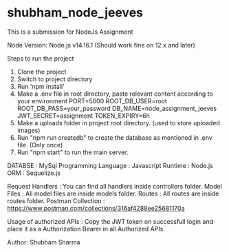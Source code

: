 # shubham_node_jeeves

This is a submission for NodeJs Assignment

Node Version: Node.js v14.16.1 (Should work fine on 12.x and later)

Steps to run the project
  1. Clone the project
  2. Switch to project directory
  3. Run 'npm install'
  4. Make a .env file in root directory, paste relevant content according to your environment
      PORT=5000
      ROOT_DB_USER=root
      ROOT_DB_PASS=your_password
      DB_NAME=node_assignment_jeeves
      JWT_SECRET=assignment
      TOKEN_EXPIRY=6h
  5. Make a uploads folder in project root directory. (used to store uploaded images)
  6. Run "npm run createdb" to create the database as mentioned in .env file. (Only once)
  7. Run "npm start" to run the main server.

DATABSE : MySql
Programming Language : Javascript
Runtime : Node.js
ORM : Sequelize.js

Request Handlers : You can find all handlers inside controllers folder.
Model Files : All model files are inside models folder.
Routes : All routes are inside routes folder.
Postman Collection : https://www.postman.com/collections/316af4288ee25681170a

Usage of authorized APIs : Copy the JWT token on successfull login and place it as a 
                           Authorization Bearer in all Authorized APIs.

Author: Shubham Sharma